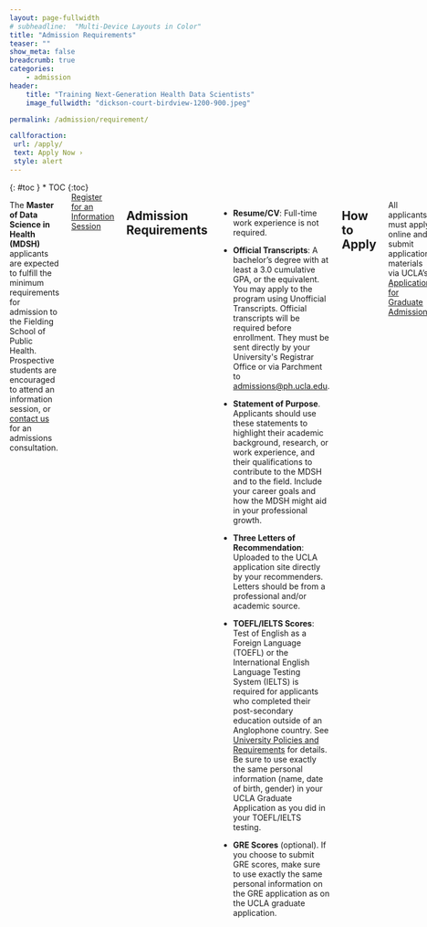```yaml
---
layout: page-fullwidth
# subheadline:  "Multi-Device Layouts in Color"
title: "Admission Requirements"
teaser: ""
show_meta: false
breadcrumb: true
categories:
    - admission
header:
    title: "Training Next-Generation Health Data Scientists"
    image_fullwidth: "dickson-court-birdview-1200-900.jpeg"

permalink: /admission/requirement/

callforaction:
 url: /apply/
 text: Apply Now ›
 style: alert
---
```


<div class="row">
<div class="medium-4 medium-push-8 columns" markdown="1">
<div class="panel radius" markdown="1">
{: #toc }
*  TOC
{:toc}
</div>
</div><!-- /.medium-4.columns -->

<div class="medium-8 medium-pull-4 columns" markdown="1">

The **Master of Data Science in Health (MDSH)** applicants are expected to fulfill the minimum requirements for admission to the Fielding School of Public Health. Prospective students are encouraged to attend an information session, or [contact us](https://mdsh.ucla.edu/contact/) for an admissions consultation.

<div class="row t60 b60">
        <div class="small-12 text-center columns">
            <a class="button large radius info" href="https://ucla.zoom.us/meeting/register/tJIuc-mtqj0qG91cHwVA2wEnn3WDwxVEio-p">Register for an Information Session</a>
        </div><!-- /.small-12.columns -->
</div><!-- /.row -->

## Admission Requirements

* **Resume/CV**: Full-time work experience is not required.

* **Official Transcripts**: A bachelor’s degree with at least a 3.0 cumulative GPA, or the equivalent. You may apply to the program using Unofficial Transcripts.  Official transcripts will be required before enrollment. They must be sent directly by your University's Registrar Office or via Parchment to <admissions@ph.ucla.edu>.

* **Statement of Purpose**. Applicants should use these statements to highlight their academic background, research, or work experience, and their qualifications to contribute to the MDSH and to the field.  Include your career goals and how the MDSH might aid in your professional growth.  

* **Three Letters of Recommendation**: Uploaded to the UCLA application site directly by your recommenders. Letters should be from a professional and/or academic source. 

* **TOEFL/IELTS Scores**: Test of English as a Foreign Language (TOEFL) or the International English Language Testing System (IELTS) is required for applicants who completed their post-secondary education outside of an Anglophone country. See [University Policies and Requirements](https://grad.ucla.edu/admissions/english-requirements/) for details.  Be sure to use exactly the same personal information (name, date of birth, gender) in your UCLA Graduate Application as you did in your TOEFL/IELTS testing.

* **GRE Scores** (optional). If you choose to submit GRE scores, make sure to use exactly the same personal information on the GRE application as on the UCLA graduate application. 

## How to Apply

All applicants must apply online and submit application materials via UCLA’s [Application for Graduate Admission](https://grad.ucla.edu/admissions/admission-application-for-graduate-admission/). 
* Program name: Data Science in Health MDSH (**Major code** 00J7).
* The **GRE** Code for UCLA is 4837, if you choose to submit these scores. 
* Please be sure to fill in all required sections. 
  * The Personal Statement is optional.
  * A SOPHAS application is not needed.

The application fee is $135 for U.S. Citizens or Permanent Residents, or $155 for other applicants. The application fee is devoted to the administrative cost of processing applications, and is non-refundable. 

<!--Submit an online application to [UCLA Graduate Admissions](https://grad.ucla.edu/admissions/admission-application-for-graduate-admission/). 
Select **Master of Data Science in Health (MDSH)** as the major.-->

## Deadlines

The following deadlines apply to applications for Fall 2024 enrollment:

Priority deadline: **February 1, 2024** <br>
Regular deadline: **April 1, 2024** <br>
Final deadline: **June 15, 2024** <br>


## Admissions Timeline

Applications are reviewed on a rolling basis; decisions will be released in the 4-6 weeks following each deadline (priority, regular, and final deadlines). 

The length of time it will take to release the admissions decision will depend on several factors, including the completeness of the application (transcripts, TOEFL/IELTS scores, Letter of Recommendation, etc.). To ensure the fastest possible processing of your application, be sure to upload all required documents.


## Admissions Appeals
We acknowledge the effort required to submit an application to our program and thank each applicant for their attention to creating a high-quality submission. Multiple reviewers thoroughly review all applications. The MDSH program does not consider appeals except in light of new information. New information is limited to academic qualification which may include higher GPA, grades, and certification not already included in the application. TOFEL/IELTS scores are not considered new information. Due to the volume of applications, we do not provide individual feedback on the quality of applicants nor provide suggestions on how to strengthen future applications. If you wish to submit an appeal: email <mdsh@ucla.edu> with subject line, "Admissions Appeal" with the following content: 
* A one sentence summary of the new information
* Relevant supporting documentation

<!--** **Standard Deadline**: July 1, 2023.-->

<!--** **Late Admissions**: July 25, 2023 (only if space permits).-->

</div><!-- /.medium-8.columns -->
</div><!-- /.row -->